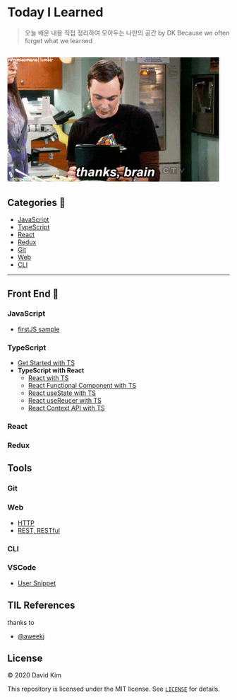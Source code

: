 # Today I Learned 

> 오늘 배운 내용 직접 정리하여 모아두는 나만의 공간 by DK
> Because we often forget what we learned 

![Alt Text](./assets/thanks_brain.gif "Thanks, brain")
---

## Categories 📝

* [JavaScript](#JavaScript)
* [TypeScript](#TypeScript)
* [React](#React)
* [Redux](#Redux)
* [Git](#Git)
* [Web](#Web)
* [CLI](#CLI)

---

## Front End 🙌

### JavaScript

* [firstJS sample](./JavaScript/firstJS.md)

### TypeScript

* [Get Started with TS](./TypeScript/getStartedWithTS.md)
* **TypeScript with React**
  * [React with TS](./TypeScript/reactWithTS.md)
  * [React Functional Component with TS](./TypeScript/reactFunctionalComponentTS.md)
  * [React useState with TS](./TypeScript/reactUseStateTS.md)
  * [React useReucer with TS](./TypeScript/reactUseReducerTS.md)
  * [React Context API with TS](./TypeScript/reactContextTS.md)

### React

### Redux

## Tools

### Git

### Web

* [HTTP](./Web/HTTP.md)
* [REST, RESTful](./Web/Rest.md)

### CLI

### VSCode

* [User Snippet](./VSCode/userSnippet.md)




## TIL References
thanks to
* [@aweekj](https://github.com/aweekj/TIL)

## License

© 2020 David Kim

This repository is licensed under the MIT license. See [`LICENSE`](./LICENSE) for details.